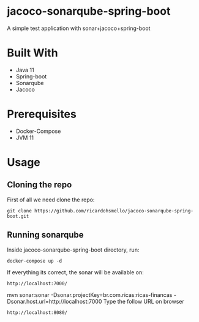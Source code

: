 # jacoco-sonarqube-spring-boot
A simple test application with sonar+jacoco+spring-boot

# Built With
- Java 11
- Spring-boot
- Sonarqube
- Jacoco


# Prerequisites
 - Docker-Compose
 - JVM 11 
 
 # Usage
## Cloning the repo

First of all we need clone the repo:
```
git clone https://github.com/ricardohsmello/jacoco-sonarqube-spring-boot.git
```
## Running sonarqube

Inside jacoco-sonarqube-spring-boot directory, run:

```
docker-compose up -d
```

If everything its correct, the sonar will be available on: 
```
http://localhost:7000/
```

 mvn sonar:sonar -Dsonar.projectKey=br.com.ricas:ricas-financas -Dsonar.host.url=http://localhost:7000
Type the follow URL on browser
```
http://localhost:8080/
```
